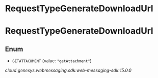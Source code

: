 # RequestTypeGenerateDownloadUrl


# RequestTypeGenerateDownloadUrl

## Enum


* `GETATTACHMENT` (value: `"getAttachment"`)




_cloud.genesys.webmessaging.sdk:web-messaging-sdk:15.0.0_
